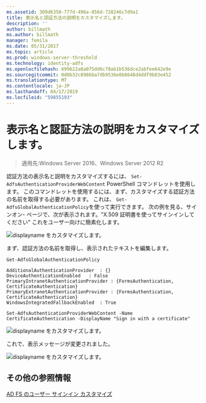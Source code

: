 ```yaml
---
ms.assetid: 309d6358-777d-496a-856d-728246c7d9a1
title: 表示名と認証方法の説明をカスタマイズします。
description: ''
author: billmath
ms.author: billmath
manager: femila
ms.date: 05/31/2017
ms.topic: article
ms.prod: windows-server-threshold
ms.technology: identity-adfs
ms.openlocfilehash: 699622a8a075dd6c78ab1b536dce2abfee642e9e
ms.sourcegitcommit: 0d0b32c8986ba7db9536e0b8648d4ddf9b03e452
ms.translationtype: MT
ms.contentlocale: ja-JP
ms.lasthandoff: 04/17/2019
ms.locfileid: "59855193"
---
```

# <a name="customize-the-display-names-and-descriptions-for-authentication-methods"></a>表示名と認証方法の説明をカスタマイズします。 

>適用先:Windows Server 2016、Windows Server 2012 R2

認証方法の表示名と説明をカスタマイズするには、 `Set-AdfsAuthenticationProviderWebContent` PowerShell コマンドレットを使用します。  このコマンドレットを使用するには、まず、カスタマイズする認証方法の名前を取得する必要があります。  これは、 `Get-AdfsGlobalAuthenticationPolicy`を使って実行できます。  次の例を見る、サインオン\- ページで、次が表示されます。"X.509 証明書を使ってサインインしてください"  これをユーザー向けに簡素化します。  
  
![displayname をカスタマイズします。](media/AD-FS-user-sign-in-customization/ADFS_Customize_Update1.PNG)  
  
まず、認証方法の名前を取得し、表示されたテキストを編集します。  
  
 
    Get-AdfsGlobalAuthenticationPolicy  
      
    AdditionalAuthenticationProvider  : {}  
    DeviceAuthenticationEnabled   : False  
    PrimaryIntranetAuthenticationProvider : {FormsAuthentication, CertificateAuthentication}  
    PrimaryExtranetAuthenticationProvider : {FormsAuthentication, CertificateAuthentication}  
    WindowsIntegratedFallbackEnabled  : True  
      
    Set-AdfsAuthenticationProviderWebContent -Name CertificateAuthentication -DisplayName "Sign in with a certificate"  
  
  
![displayname をカスタマイズします。](media/AD-FS-user-sign-in-customization/ADFS_Customize_Update2.PNG)  
  
これで、表示メッセージが変更されました。  
  
![displayname をカスタマイズします。](media/AD-FS-user-sign-in-customization/ADFS_Customize_Update3.PNG)  

## <a name="additional-references"></a>その他の参照情報 
[AD FS のユーザー サインイン カスタマイズ](AD-FS-user-sign-in-customization.md) 
